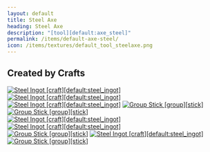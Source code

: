 ```yaml
---
layout: default
title: Steel Axe
heading: Steel Axe
description: "[tool][default:axe_steel]"
permalink: /items/default-axe-steel/
icon: /items/textures/default_tool_steelaxe.png
---
```



## Created by Crafts

<div class="craft">
    <div>
        <span><a href="{{site.baseurl}}/items/default-steel-ingot/"><img src="{{site.baseurl}}/assets/img/items/textures/default_steel_ingot.png" data-toggle="tooltip" title="Steel Ingot [craft][default:steel_ingot]"></a></span>
        <span><a href="{{site.baseurl}}/items/default-steel-ingot/"><img src="{{site.baseurl}}/assets/img/items/textures/default_steel_ingot.png" data-toggle="tooltip" title="Steel Ingot [craft][default:steel_ingot]"></a></span>
        <span></span>
    </div>
    <div>
        <span><a href="{{site.baseurl}}/items/default-steel-ingot/"><img src="{{site.baseurl}}/assets/img/items/textures/default_steel_ingot.png" data-toggle="tooltip" title="Steel Ingot [craft][default:steel_ingot]"></a></span>
        <span><a href="{{site.baseurl}}/items/group_stick/"><img src="{{site.baseurl}}/assets/img/items/group.png" data-toggle="tooltip" title="Group Stick [group][stick]"></a></span>
        <span></span>
    </div>
    <div>
        <span></span>
        <span><a href="{{site.baseurl}}/items/group_stick/"><img src="{{site.baseurl}}/assets/img/items/group.png" data-toggle="tooltip" title="Group Stick [group][stick]"></a></span>
        <span></span>
    </div>
</div>

<div class="craft">
    <div>
        <span><a href="{{site.baseurl}}/items/default-steel-ingot/"><img src="{{site.baseurl}}/assets/img/items/textures/default_steel_ingot.png" data-toggle="tooltip" title="Steel Ingot [craft][default:steel_ingot]"></a></span>
        <span><a href="{{site.baseurl}}/items/default-steel-ingot/"><img src="{{site.baseurl}}/assets/img/items/textures/default_steel_ingot.png" data-toggle="tooltip" title="Steel Ingot [craft][default:steel_ingot]"></a></span>
        <span></span>
    </div>
    <div>
        <span><a href="{{site.baseurl}}/items/group_stick/"><img src="{{site.baseurl}}/assets/img/items/group.png" data-toggle="tooltip" title="Group Stick [group][stick]"></a></span>
        <span><a href="{{site.baseurl}}/items/default-steel-ingot/"><img src="{{site.baseurl}}/assets/img/items/textures/default_steel_ingot.png" data-toggle="tooltip" title="Steel Ingot [craft][default:steel_ingot]"></a></span>
        <span></span>
    </div>
    <div>
        <span><a href="{{site.baseurl}}/items/group_stick/"><img src="{{site.baseurl}}/assets/img/items/group.png" data-toggle="tooltip" title="Group Stick [group][stick]"></a></span>
        <span></span>
        <span></span>
    </div>
</div>
